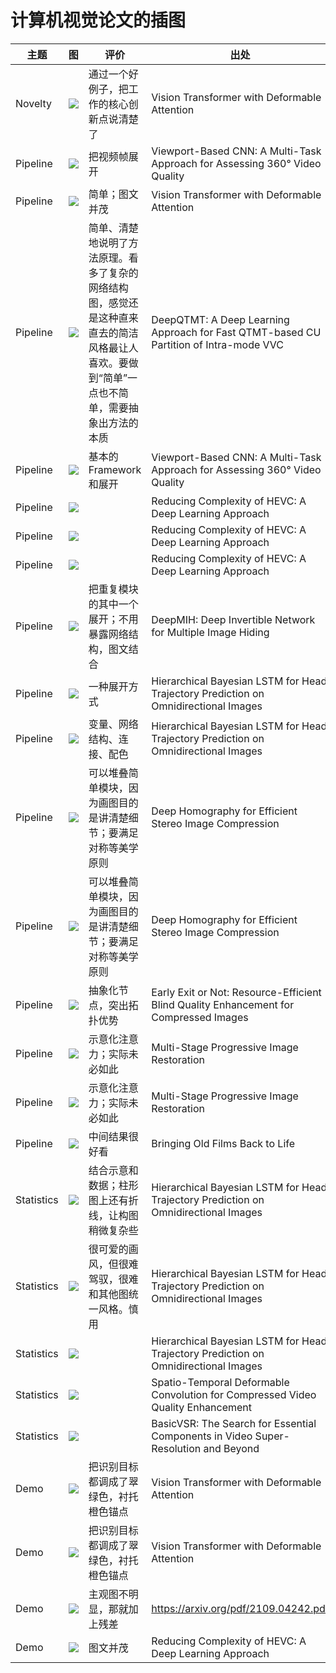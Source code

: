 # 计算机视觉论文的插图

| 主题 | 图 | 评价 | 出处 |
| - | - | - | - |
| Novelty | ![](https://raw.githubusercontent.com/ryanxingql/picgo/main/202208221020121.png) | 通过一个好例子，把工作的核心创新点说清楚了 | Vision Transformer with Deformable Attention |
| Pipeline | ![](https://raw.githubusercontent.com/ryanxingql/picgo/main/202208221021521.png) | 把视频帧展开 | Viewport-Based CNN: A Multi-Task Approach for Assessing 360° Video Quality |
| Pipeline | ![](https://raw.githubusercontent.com/ryanxingql/picgo/main/202208221022621.png) | 简单；图文并茂 | Vision Transformer with Deformable Attention |
| Pipeline | ![](https://raw.githubusercontent.com/ryanxingql/picgo/main/202208221022153.png) | 简单、清楚地说明了方法原理。看多了复杂的网络结构图，感觉还是这种直来直去的简洁风格最让人喜欢。要做到“简单”一点也不简单，需要抽象出方法的本质 | DeepQTMT: A Deep Learning Approach for Fast QTMT-based CU Partition of Intra-mode VVC |
| Pipeline | ![](https://raw.githubusercontent.com/ryanxingql/picgo/main/202208221023350.png) | 基本的Framework和展开 | Viewport-Based CNN: A Multi-Task Approach for Assessing 360° Video Quality |
| Pipeline | ![](https://raw.githubusercontent.com/ryanxingql/picgo/main/202208221023462.png) | | Reducing Complexity of HEVC: A Deep Learning Approach |
| Pipeline | ![](https://raw.githubusercontent.com/ryanxingql/picgo/main/202208221023154.png) | | Reducing Complexity of HEVC: A Deep Learning Approach |
| Pipeline | ![](https://raw.githubusercontent.com/ryanxingql/picgo/main/202208221024231.png) | | Reducing Complexity of HEVC: A Deep Learning Approach |
| Pipeline | ![](https://raw.githubusercontent.com/ryanxingql/picgo/main/202208221024586.png) | 把重复模块的其中一个展开；不用暴露网络结构，图文结合 | DeepMIH: Deep Invertible Network for Multiple Image Hiding |
| Pipeline | ![](https://raw.githubusercontent.com/ryanxingql/picgo/main/202208221024859.png) | 一种展开方式 | Hierarchical Bayesian LSTM for Head Trajectory Prediction on Omnidirectional Images |
| Pipeline | ![](https://raw.githubusercontent.com/ryanxingql/picgo/main/202208221025045.png) | 变量、网络结构、连接、配色 | Hierarchical Bayesian LSTM for Head Trajectory Prediction on Omnidirectional Images |
| Pipeline | ![](https://raw.githubusercontent.com/ryanxingql/picgo/main/202208221025488.png) | 可以堆叠简单模块，因为画图目的是讲清楚细节；要满足对称等美学原则 | Deep Homography for Efficient Stereo Image Compression |
| Pipeline | ![](https://raw.githubusercontent.com/ryanxingql/picgo/main/202208221025691.png) | 可以堆叠简单模块，因为画图目的是讲清楚细节；要满足对称等美学原则 | Deep Homography for Efficient Stereo Image Compression |
| Pipeline | ![](https://raw.githubusercontent.com/ryanxingql/picgo/main/202208221026709.png) | 抽象化节点，突出拓扑优势 | Early Exit or Not: Resource-Efficient Blind Quality Enhancement for Compressed Images |
| Pipeline | ![](https://raw.githubusercontent.com/ryanxingql/picgo/main/202208221027445.png) | 示意化注意力；实际未必如此 | Multi-Stage Progressive Image Restoration |
| Pipeline | ![](https://raw.githubusercontent.com/ryanxingql/picgo/main/202208221027083.png) | 示意化注意力；实际未必如此 | Multi-Stage Progressive Image Restoration |
| Pipeline | ![](https://raw.githubusercontent.com/ryanxingql/picgo/main/202208221027961.png) | 中间结果很好看 | Bringing Old Films Back to Life |
| Statistics | ![](https://raw.githubusercontent.com/ryanxingql/picgo/main/202208221025670.png) | 结合示意和数据；柱形图上还有折线，让构图稍微复杂些 | Hierarchical Bayesian LSTM for Head Trajectory Prediction on Omnidirectional Images |
| Statistics | ![](https://raw.githubusercontent.com/ryanxingql/picgo/main/202208221026827.png) | 很可爱的画风，但很难驾驭，很难和其他图统一风格。慎用 | Hierarchical Bayesian LSTM for Head Trajectory Prediction on Omnidirectional Images |
| Statistics | ![](https://raw.githubusercontent.com/ryanxingql/picgo/main/202208221026875.png) | | Hierarchical Bayesian LSTM for Head Trajectory Prediction on Omnidirectional Images |
| Statistics | ![](https://raw.githubusercontent.com/ryanxingql/picgo/main/202208221037985.png) | | Spatio-Temporal Deformable Convolution for Compressed Video Quality Enhancement |
| Statistics | ![](https://raw.githubusercontent.com/ryanxingql/picgo/main/202208221046906.png) | | BasicVSR: The Search for Essential Components in Video Super-Resolution and Beyond |
| Demo | ![](https://raw.githubusercontent.com/ryanxingql/picgo/main/202208221021963.png) | 把识别目标都调成了翠绿色，衬托橙色锚点 | Vision Transformer with Deformable Attention |
| Demo | ![](https://raw.githubusercontent.com/ryanxingql/picgo/main/202208221028441.png) | 把识别目标都调成了翠绿色，衬托橙色锚点 | Vision Transformer with Deformable Attention |
| Demo | ![](https://raw.githubusercontent.com/ryanxingql/picgo/main/202209181603479.png) | 主观图不明显，那就加上残差 | https://arxiv.org/pdf/2109.04242.pdf |
| Demo | ![](https://raw.githubusercontent.com/ryanxingql/picgo/main/202208221022184.png) | 图文并茂 | Reducing Complexity of HEVC: A Deep Learning Approach |
